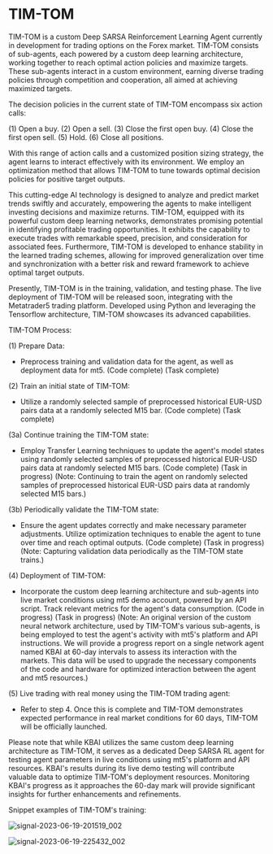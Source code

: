# TIM-TOM

TIM-TOM is a custom Deep SARSA Reinforcement Learning Agent currently in development for trading options on the Forex market. TIM-TOM consists of sub-agents, each powered by a custom deep learning architecture, working together to reach optimal action policies and maximize targets. These sub-agents interact in a custom environment, earning diverse trading policies through competition and cooperation, all aimed at achieving maximized targets.

The decision policies in the current state of TIM-TOM encompass six action calls:

(1) Open a buy.
(2) Open a sell.
(3) Close the first open buy.
(4) Close the first open sell.
(5) Hold.
(6) Close all positions.


With this range of action calls and a customized position sizing strategy, the agent learns to interact effectively with its environment. We employ an optimization method that allows TIM-TOM to tune towards optimal decision policies for positive target outputs.

This cutting-edge AI technology is designed to analyze and predict market trends swiftly and accurately, empowering the agents to make intelligent investing decisions and maximize returns. TIM-TOM, equipped with its powerful custom deep learning networks, demonstrates promising potential in identifying profitable trading opportunities. It exhibits the capability to execute trades with remarkable speed, precision, and consideration for associated fees. Furthermore, TIM-TOM is developed to enhance stability in the learned trading schemes, allowing for improved generalization over time and synchronization with a better risk and reward framework to achieve optimal target outputs.

Presently, TIM-TOM is in the training, validation, and testing phase. The live deployment of TIM-TOM will be released soon, integrating with the Metatrader5 trading platform. Developed using Python and leveraging the Tensorflow architecture, TIM-TOM showcases its advanced capabilities.

TIM-TOM Process:

(1) Prepare Data:

- Preprocess training and validation data for the agent, as well as deployment data for mt5. (Code complete) (Task complete)

(2) Train an initial state of TIM-TOM:

- Utilize a randomly selected sample of preprocessed historical EUR-USD pairs data at a randomly selected M15 bar. (Code complete) (Task complete)

(3a) Continue training the TIM-TOM state:

- Employ Transfer Learning techniques to update the agent's model states using randomly selected samples of preprocessed historical EUR-USD pairs data at randomly selected M15 bars. (Code complete) (Task in progress) (Note: Continuing to train the agent on randomly selected samples of preprocessed historical EUR-USD pairs data at randomly selected M15 bars.)

(3b) Periodically validate the TIM-TOM state:

- Ensure the agent updates correctly and make necessary parameter adjustments. Utilize optimization techniques to enable the agent to tune over time and reach optimal outputs. (Code complete) (Task in progress) (Note: Capturing validation data periodically as the TIM-TOM state trains.)

(4) Deployment of TIM-TOM:

- Incorporate the custom deep learning architecture and sub-agents into live market conditions using mt5 demo account, powered by an API script. Track relevant metrics for the agent's data consumption. (Code in progress) (Task in progress) (Note: An original version of the custom neural network architecture, used by TIM-TOM's various sub-agents, is being employed to test the agent's activity with mt5's platform and API instructions. We will provide a progress report on a single network agent named KBAI at 60-day intervals to assess its interaction with the markets. This data will be used to upgrade the necessary components of the code and hardware for optimized interaction between the agent and mt5 resources.)

(5) Live trading with real money using the TIM-TOM trading agent:

- Refer to step 4. Once this is complete and TIM-TOM demonstrates expected performance in real market conditions for 60 days, TIM-TOM will be officially launched.

Please note that while KBAI utilizes the same custom deep learning architecture as TIM-TOM, it serves as a dedicated Deep SARSA RL agent for testing agent parameters in live conditions using mt5's platform and API resources. KBAI's results during its live demo testing will contribute valuable data to optimize TIM-TOM's deployment resources. Monitoring KBAI's progress as it approaches the 60-day mark will provide significant insights for further enhancements and refinements.

Snippet examples of TIM-TOM's training: 

![signal-2023-06-19-201519_002](https://github.com/jkorn81/TIM-TOM/assets/47157865/935c26a2-82c1-43c5-b68e-b0a4eb8560b1)

![signal-2023-06-19-225432_002](https://github.com/jkorn81/TIM-TOM/assets/47157865/733fb396-d83f-43f0-a1be-def4856d1a3a)
